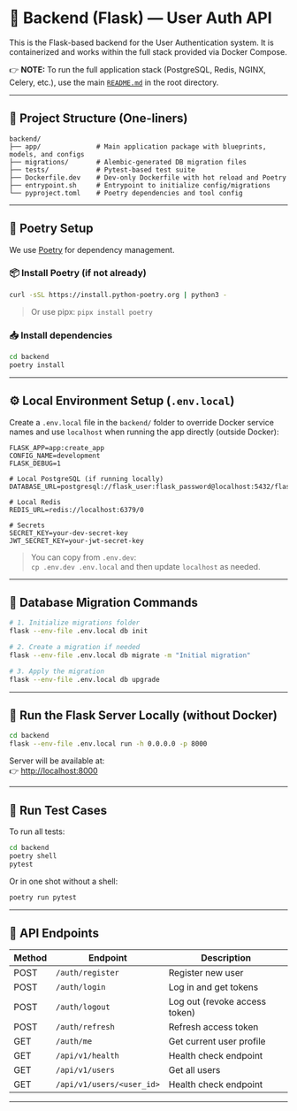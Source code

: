 # 🧠 Backend (Flask) — User Auth API

This is the Flask-based backend for the User Authentication system. It is containerized and works within the full stack provided via Docker Compose.

👉 **NOTE:** To run the full application stack (PostgreSQL, Redis, NGINX, Celery, etc.), use the main [`README.md`](../README.md) in the root directory.

---

## 📁 Project Structure (One-liners)

```
backend/
├── app/              # Main application package with blueprints, models, and configs
├── migrations/       # Alembic-generated DB migration files
├── tests/            # Pytest-based test suite
├── Dockerfile.dev    # Dev-only Dockerfile with hot reload and Poetry
├── entrypoint.sh     # Entrypoint to initialize config/migrations
└── pyproject.toml    # Poetry dependencies and tool config
```

---

## 🧪 Poetry Setup

We use [Poetry](https://python-poetry.org/) for dependency management.

### 📦 Install Poetry (if not already)

```bash
curl -sSL https://install.python-poetry.org | python3 -
```

> Or use pipx: `pipx install poetry`

### 📥 Install dependencies

```bash
cd backend
poetry install
```

---

## ⚙️ Local Environment Setup (`.env.local`)

Create a `.env.local` file in the `backend/` folder to override Docker service names and use `localhost` when running the app directly (outside Docker):

```env
FLASK_APP=app:create_app
CONFIG_NAME=development
FLASK_DEBUG=1

# Local PostgreSQL (if running locally)
DATABASE_URL=postgresql://flask_user:flask_password@localhost:5432/flask_dev_db

# Local Redis
REDIS_URL=redis://localhost:6379/0

# Secrets
SECRET_KEY=your-dev-secret-key
JWT_SECRET_KEY=your-jwt-secret-key
```

> You can copy from `.env.dev`:\
> `cp .env.dev .env.local` and then update `localhost` as needed.

---

## 🦠 Database Migration Commands

```bash
# 1. Initialize migrations folder
flask --env-file .env.local db init

# 2. Create a migration if needed
flask --env-file .env.local db migrate -m "Initial migration"

# 3. Apply the migration
flask --env-file .env.local db upgrade
```

---

## 🚀 Run the Flask Server Locally (without Docker)

```bash
cd backend
flask --env-file .env.local run -h 0.0.0.0 -p 8000
```

Server will be available at:\
👉 [http://localhost:8000](http://localhost:8000)

---

## 💪 Run Test Cases

To run all tests:

```bash
cd backend
poetry shell
pytest
```

Or in one shot without a shell:

```bash
poetry run pytest
```

---

## 🔌 API Endpoints

| Method | Endpoint                     | Description                        |
| ------ | -----------------------------| ---------------------------------- |
| POST   | `/auth/register`             | Register new user                  |
| POST   | `/auth/login`                | Log in and get tokens              |
| POST   | `/auth/logout`               | Log out (revoke access token)      |
| POST   | `/auth/refresh`              | Refresh access token               |
| GET    | `/auth/me`                   | Get current user profile           |
| GET    | `/api/v1/health`             | Health check endpoint              |
| GET    | `/api/v1/users`              | Get all users                      |
| GET    | `/api/v1/users/<user_id>`    | Health check endpoint              |

---
